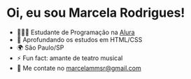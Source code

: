 ##

<h1> Oi, eu sou Marcela Rodrigues! </h1> 

- 👩🏻‍🎓 Estudante de Programação na <a href="https://www.alura.com.br/">Alura</a>
- 💾 Aprofundando os estudos em HTML/CSS
- 🌍 São Paulo/SP
- ⚡ Fun fact: amante de teatro musical
- 💬 Me contate no marcelammsr@gmail.com


